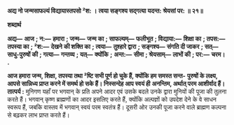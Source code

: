 **अद्य नो जन्मसाफल्यं विद्यायास्तपसो ²श: ।** **त्वया सङ्गश्य सद्गत्या यदन्त: श्रेयसां पर: ॥ २१॥** 

**शब्दार्थ** 

**अद्य—** **आज** **; न:—** **हमारा** **; जन्म—** **जन्म का** **; साफल्यम्—** **फलीभूत** **; विद्याया:—** **शिक्षा का** **; तपस:—** **तपस्या का** **; ²श:—** **देखने की शक्ति का** **; त्वया—** **तुश्हारे द्वारा** **; सङ्गश्य—** **संगति दी जाकर** **; सत्—** **साधु-पुरुषों की** **; गत्या—** **गन्तव्य** **; यत्—** **क्योंकि** **;** **अन्त:—** **सीमा** **; श्रेयसाम्—** **लाभों की** **; पर:—** **चरम।** **.** 

**आज हमारा जन्म, शिक्षा, तपस्या तथा ²ष्टि सभी पूर्ण हो चुके हैं, क्योंकि हम समस्त सन्त-** **पुरुषों के लक्ष्य, आपसे सान्निध्य प्राप्त करने में समर्थ हो सके हैं। निस्सन्देह आप स्वयं ही** **अनन्तिम, अर्थात् परम आशीर्वाद हैं।** **तात्पर्य :** मुनिगण यहाँ पर भगवान् के प्रति अपने आदर एवं उसके बदले उनके द्वारा मुनियों की पूजा की तुलना करते हैं। भगवान् कृष्ण ब्राह्मणों का आदर इसलिए करते हैं, क्योंकि अल्पज्ञों को उपदेश देने के वे साधन स्वरूप हैं, जबकि वास्तव में भगवान् स्वयं परम स्वतंत्र हैं। दूसरी ओर उनकी पूजा करने वाले ब्राह्मण कल्पना से बढ़कर लाभ प्राप्त करते हैं।  